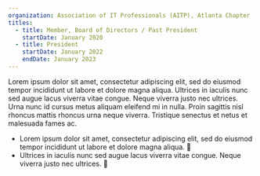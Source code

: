 ```yaml
---
organization: Association of IT Professionals (AITP), Atlanta Chapter
titles:
  - title: Member, Board of Directors / Past President
    startDate: January 2020
  - title: President
    startDate: January 2022
    endDate: January 2023
---
```


Lorem ipsum dolor sit amet, consectetur adipiscing elit, sed do eiusmod tempor incididunt ut labore et dolore magna aliqua. Ultrices in iaculis nunc sed augue lacus viverra vitae congue. Neque viverra justo nec ultrices. Urna nunc id cursus metus aliquam eleifend mi in nulla. Proin sagittis nisl rhoncus mattis rhoncus urna neque viverra. Tristique senectus et netus et malesuada fames ac.

- Lorem ipsum dolor sit amet, consectetur adipiscing elit, sed do eiusmod tempor incididunt ut labore et dolore magna aliqua. 🎉
- Ultrices in iaculis nunc sed augue lacus viverra vitae congue. Neque viverra justo nec ultrices. 🎉
